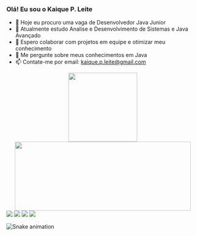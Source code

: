 ### Olá! Eu sou o Kaique P. Leite

<!--
**kaiquepl/kaiquepl** is a ✨ _special_ ✨ repository because its `README.md` (this file) appears on your GitHub profile.

Here are some ideas to get you started:
-->

- 🔭 Hoje eu procuro uma vaga de Desenvolvedor Java Junior
- 🌱 Atualmente estudo Analise e Desenvolvimento de Sistemas e Java Avançado
- 👯 Espero colaborar com projetos em equipe e otimizar meu conhecimento
- 💬 Me pergunte sobre meus conhecimentos em Java
- 📫 Contate-me por email: kaique.p.leite@gmail.com
<!--
- 😄 Pronouns: ...
- ⚡ Fun fact: ...-->

  <div align="center">
  <a href="https://github.com/kaiquepl">
  <img height="180em" src="https://github-readme-stats.vercel.app/api?username=kaiquepl&show_icons=true&theme=github_dark&include_all_commits=true&count_private=true"/>
   <img height="180em" width="460em" src="https://github-readme-stats.vercel.app/api/top-langs/?username=kaiquepl&layout=compact&langs_count=7&theme=github_dark"/>
  </div>
  <div> 
  <a href="https://instagram.com/kaiquepleite" target="_blank"><img src="https://img.shields.io/badge/-Instagram-%23E4405F?style=for-the-badge&logo=instagram&logoColor=white" target="_blank"></a>
 	<a href="https://www.twitch.tv/kaiquepl" target="_blank"><img src="https://img.shields.io/badge/Twitch-9146FF?style=for-the-badge&logo=twitch&logoColor=white" target="_blank"></a>
  <a href = "mailto:kaique.p.leite@gmail.com"><img src="https://img.shields.io/badge/-Gmail-%23333?style=for-the-badge&logo=gmail&logoColor=white" target="_blank"></a>
  <a href="https://www.linkedin.com/in/kaique-pereira-leite-58a775165" target="_blank"><img src="https://img.shields.io/badge/-LinkedIn-%230077B5?style=for-the-badge&logo=linkedin&logoColor=white" target="_blank"></a> 
 
  ![Snake animation](https://github.com/kaiquepl/kaiquepl/blob/output/github-contribution-grid-snake.svg)
 
  </div>
